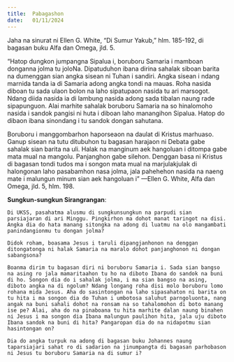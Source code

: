 ```yaml
---
title:  Pabagashon
date:   01/11/2024
---
```


Jaha na sinurat ni Ellen G. White, “Di Sumur Yakub,” hlm. 185-192, di bagasan buku Alfa dan Omega, jld. 5.

“Hatop dungkon jumpangna Sipalua i, boruboru Samaria i mamboan donganna jolma tu joloNa. Dipatuduhon ibana dirina sahalak siboan barita na dumenggan sian angka sisean ni Tuhan i sandiri. Angka sisean i ndang marnida tanda ia di Samaria adong angka tondi na mauas. Roha nasida diboan tu sada ulaon bolon na laho sipatupaon nasida tu ari marsogot. Ndang diida nasida ia di lambung nasida adong sada tibalan naung rade sipapunguon. Alai marhite sahalak boruboru Samaria na so hinalomoho nasida i sandok pangisi ni huta i diboan laho manangihon Sipalua. Hatop do dibaon ibana sinondang i tu sandok dongan sahutana.

Boruboru i manggombarhon haporseaon na daulat di Kristus marhuaso. Ganup sisean na tutu ditubuhon tu bagasan harajaon ni Debata gabe sahalak sian barita na uli. Halak na manginum aek hangoluan i ditompa gabe mata mual na mangolu. Panjanghon gabe silehon. Denggan basa ni Kristus di bagasan tondi tudos ma i songon mata mual na marjulakjulak di halongonan laho pasabamhon nasa jolma, jala pahehehon nasida na naeng mate i malungun minum sian aek hangoluan i” —Ellen G. White, Alfa dan Omega, jld. 5, hlm. 198.

**Sungkun-sungkun Sirangrangan**:

`Di UKSS, pasahatma alusmu di sungkunsungkun na parpudi sian parsiajaran di ari Minggu. Pingkirhon ma dohot manat taringot na disi. Angka dia do hata manang sitongka na adong di luatmu na olo mangambati panindangionmu tu dongan jolma?`

`Didok roham, boasama Jesus i taruli dipangjanhonon na denggan ditongatonga ni halak Samaria na maralo dohot panjanghonon ni dongan sabangsona?`

`Boanma dirim tu bagasan diri ni boruboru Samaria i. Sada sian bangso na asing ro jala mamaritaahon tu ho na diboto Ibana do sandok na buni di ho. Songon dia do i sahalak jolma, i ma sian bangso na asing, diboto angka na di ngolum? Ndang longang roha disi molo boruboru lomo rohana mida Jesus. Aha do sasintongan na laho sipasahaton ni barita on tu hita i ma songon dia do Tuhan i umbotosa saluhut parngoluonta, nang angak na buni sahali dohot na ronsam na so tahalomohon di boto manang ise pe? Alai, aha do na pinaboana tu hita marhite dalan naung binahen ni Jesus i ma songon dia Ibana malungun paulihon hita, jala uju diboto Ibana sandok na buni di hita? Pangaropan dia do na nidapotmu sian hasintongan on?`

`Dia do angka turpuk na adong di bagasan buku Johannes naung taparsiajari sahat ro di sadarion na jinumpangta di bagasan parhobason ni Jesus tu boruboru Samaria na di sumur i?`